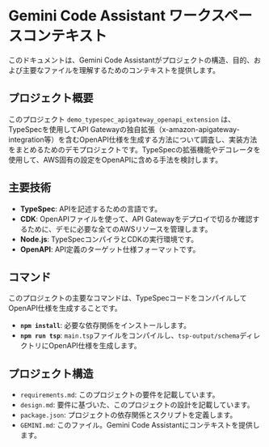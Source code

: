 # Gemini Code Assistant ワークスペースコンテキスト

このドキュメントは、Gemini Code Assistantがプロジェクトの構造、目的、および主要なファイルを理解するためのコンテキストを提供します。

## プロジェクト概要

このプロジェクト `demo_typespec_apigateway_openapi_extension` は、TypeSpecを使用してAPI Gatewayの独自拡張（x-amazon-apigateway-integration等）を含むOpenAPI仕様を生成する方法について調査し、実装方法をまとめるためのデモプロジェクトです。TypeSpecの拡張機能やデコレータを使用して、AWS固有の設定をOpenAPIに含める手法を検討します。

## 主要技術

- **TypeSpec**: APIを記述するための言語です。
- **CDK**: OpenAPIファイルを使って、API Gatewayをデプロイで切るか確認するために、デモに必要な全てのAWSリソースを管理します。
- **Node.js**: TypeSpecコンパイラとCDKの実行環境です。
- **OpenAPI**: API定義のターゲット仕様フォーマットです。

## コマンド

このプロジェクトの主要なコマンドは、TypeSpecコードをコンパイルしてOpenAPI仕様を生成することです。

- **`npm install`**: 必要な依存関係をインストールします。
- **`npm run tsp`**: `main.tsp`ファイルをコンパイルし、`tsp-output/schema`ディレクトリにOpenAPI仕様を生成します。

## プロジェクト構造

- `requirements.md`: このプロジェクトの要件を記載しています。
- `design.md`: 要件に基づいた、このプロジェクトの設計を記載しています。
- `package.json`: プロジェクトの依存関係とスクリプトを定義します。
- `GEMINI.md`: このファイル。Gemini Code Assistantにコンテキストを提供します。
